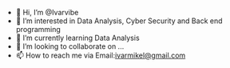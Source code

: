 - 👋 Hi, I’m @Ivarvibe
- 👀 I’m interested in Data Analysis, Cyber Security and Back end programming 
- 🌱 I’m currently learning Data Analysis
- 💞️ I’m looking to collaborate on ...
- 📫 How to reach me via Email:ivarmikel@gmail.com

<!---
Ivarvibe/Ivarvibe is a ✨ special ✨ repository because its `README.md` (this file) appears on your GitHub profile.
You can click the Preview link to take a look at your changes.
--->
